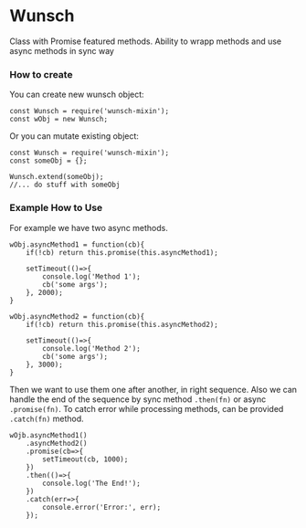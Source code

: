 # Wunsch
Class with Promise featured methods. Ability to wrapp methods and use async methods in sync way

### How to create

You can create new wunsch object:
```
const Wunsch = require('wunsch-mixin');
const wObj = new Wunsch;
```

Or you can mutate existing object:
```
const Wunsch = require('wunsch-mixin');
const someObj = {};

Wunsch.extend(someObj);
//... do stuff with someObj
```


### Example How to Use
For example we have two async methods.
```
wObj.asyncMethod1 = function(cb){
    if(!cb) return this.promise(this.asyncMethod1);

    setTimeout(()=>{
        console.log('Method 1');
        cb('some args');
    }, 2000);
}

wObj.asyncMethod2 = function(cb){
    if(!cb) return this.promise(this.asyncMethod2);

    setTimeout(()=>{
        console.log('Method 2');
        cb('some args');
    }, 3000);
}
```

Then we want to use them one after another, in right sequence. Also we can handle the end of the sequence by sync method `.then(fn)` or async `.promise(fn)`. To catch error while processing methods, can be provided `.catch(fn)` method.

```
wOjb.asyncMethod1()
    .asyncMethod2()
    .promise(cb=>{
        setTimeout(cb, 1000);
    })
    .then(()=>{
        console.log('The End!');
    })
    .catch(err=>{
        console.error('Error:', err);
    });

```
